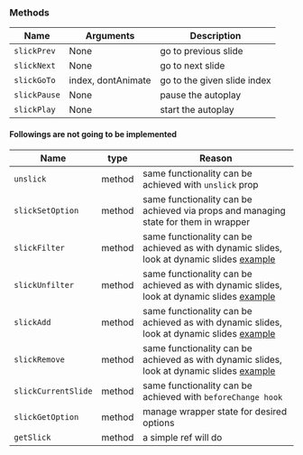 ### Methods

| Name         | Arguments          | Description                 |
| ------------ | ------------------ | --------------------------- |
| `slickPrev`  | None               | go to previous slide        |
| `slickNext`  | None               | go to next slide            |
| `slickGoTo`  | index, dontAnimate | go to the given slide index |
| `slickPause` | None               | pause the autoplay          |
| `slickPlay`  | None               | start the autoplay          |

#### Followings are not going to be implemented

| Name                | type   | Reason                                                                                                                                                                   |
| ------------------- | ------ | ------------------------------------------------------------------------------------------------------------------------------------------------------------------------ |
| `unslick`           | method | same functionality can be achieved with `unslick` prop                                                                                                                   |
| `slickSetOption`    | method | same functionality can be achieved via props and managing state for them in wrapper                                                                                      |
| `slickFilter`       | method | same functionality can be achieved as with dynamic slides, look at dynamic slides [example](https://github.com/akiran/react-slick/blob/master/examples/DynamicSlides.js) |
| `slickUnfilter`     | method | same functionality can be achieved as with dynamic slides, look at dynamic slides [example](https://github.com/akiran/react-slick/blob/master/examples/DynamicSlides.js) |
| `slickAdd`          | method | same functionality can be achieved as with dynamic slides, look at dynamic slides [example](https://github.com/akiran/react-slick/blob/master/examples/DynamicSlides.js) |
| `slickRemove`       | method | same functionality can be achieved as with dynamic slides, look at dynamic slides [example](https://github.com/akiran/react-slick/blob/master/examples/DynamicSlides.js) |
| `slickCurrentSlide` | method | same functionality can be achieved with `beforeChange hook`                                                                                                              |
| `slickGetOption`    | method | manage wrapper state for desired options                                                                                                                                 |
| `getSlick`          | method | a simple ref will do                                                                                                                                                     |
